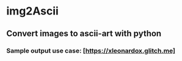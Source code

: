 # img2Ascii
## Convert images to ascii-art with python
### Sample output use case: [https://xleonardox.glitch.me]
